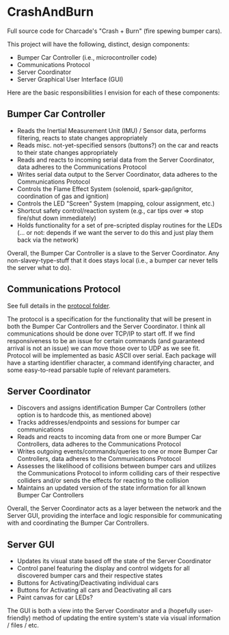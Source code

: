 CrashAndBurn
============

Full source code for Charcade's "Crash + Burn" (fire spewing bumper cars).

This project will have the following, distinct, design components:

* Bumper Car Controller (i.e., microcontroller code)
* Communications Protocol
* Server Coordinator
* Server Graphical User Interface (GUI)

Here are the basic responsibilities I envision for each of these components:

Bumper Car Controller
---------------------
* Reads the Inertial Measurement Unit (IMU) / Sensor data, performs filtering, reacts to state changes appropriately
* Reads misc. not-yet-specified sensors (buttons?) on the car and reacts to their state changes appropriately
* Reads and reacts to incoming serial data from the Server Coordinator, data adheres to the Communications Protocol
* Writes serial data output to the Server Coordinator, data adheres to the Communications Protocol
* Controls the Flame Effect System (solenoid, spark-gap/ignitor, coordination of gas and ignition)
* Controls the LED "Screen" System (mapping, colour assignment, etc.)
* Shortcut safety control/reaction system (e.g., car tips over => stop fire/shut down immediately)
* Holds functionality for a set of pre-scripted display routines for the LEDs (... or not: depends if we want the server to do this and just play them back via the network)

Overall, the Bumper Car Controller is a slave to the Server Coordinator. Any non-slavey-type-stuff that it does stays local (i.e., a bumper car never tells the server what to do).

Communications Protocol
---------------------

See full details in the [protocol folder](https://github.com/S3FA/CrashAndBurn/tree/master/protocol).

The protocol is a specification for the functionality that will be present in both the Bumper Car Controllers and the Server Coordinator. I think all communications should be done over TCP/IP to start off. If we find responsiveness to be an issue for certain commands (and guaranteed arrival is not an issue) we can move those over to UDP as we see fit. Protocol will be implemented as basic ASCII over serial. Each package will have a starting identifier character, a command identifying character, and some easy-to-read parsable tuple of relevant parameters.

Server Coordinator
------------------

* Discovers and assigns identification Bumper Car Controllers (other option is to hardcode this, as mentioned above)
* Tracks addresses/endpoints and sessions for bumper car communications
* Reads and reacts to incoming data from one or more Bumper Car Controllers, data adheres to the Communications Protocol
* Writes outgoing events/commands/queries to one or more Bumper Car Controllers, data adheres to the Communications Protocol
* Assesses the likelihood of collisions between bumper cars and utilizes the Communications Protocol to inform colliding cars of their respective colliders and/or sends the effects for reacting to the collision
* Maintains an updated version of the state information for all known Bumper Car Controllers

Overall, the Server Coordinator acts as a layer between the network and the Server GUI, providing the interface and logic responsible for communicating with and coordinating the Bumper Car Controllers.

Server GUI
----------

* Updates its visual state based off the state of the Server Coordinator
* Control panel featuring the display and control widgets for all discovered bumper cars and their respective states
* Buttons for Activating/Deactivating individual cars
* Buttons for Activating all cars and Deactivating all cars
* Paint canvas for car LEDs?

The GUI is both a view into the Server Coordinator and a (hopefully user-friendly) method of updating the entire system's state via visual information / files / etc.
